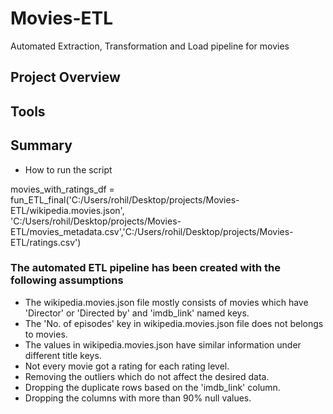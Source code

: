 # Movies-ETL
Automated Extraction, Transformation and Load pipeline for movies

## Project Overview

## Tools

## Summary

- How to run the script

movies_with_ratings_df = fun_ETL_final('C:/Users/rohil/Desktop/projects/Movies-ETL/wikipedia.movies.json', \
                  'C:/Users/rohil/Desktop/projects/Movies-ETL/movies_metadata.csv','C:/Users/rohil/Desktop/projects/Movies-ETL/ratings.csv')

### The automated ETL pipeline has been created with the following assumptions
- The wikipedia.movies.json file mostly consists of movies which have 'Director' or 'Directed by' and 'imdb_link' named keys.
- The 'No. of episodes' key in wikipedia.movies.json file does not belongs to movies.
- The values in wikipedia.movies.json have similar information under  different title keys.
- Not every movie got a rating for each rating level.
- Removing the outliers which do not affect the desired data.
- Dropping the duplicate rows based on the 'imdb_link' column.
- Dropping the columns with more than 90% null values.
	  
